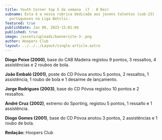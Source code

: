 ```yaml
---
title: Youth Corner top 5 da semana  (7 - 8 Dez)
subname: Esta é a nossa rubrica dedicada aos jovens talentos (sub-23)
  portugueses na Liga Betclic.
featured: true
publishDate: Jan 09, 2023-15:01:04
published: true
image: /assets/uploads/bannersite-3-.png
author: Hoopers Club
layout: ../../../Layout/single-article.astro
---
```





<!--StartFragment-->

**Diogo Peixe (2000)**, base do CAB Madeira registou 9 pontos, 3 ressaltos, 4 assistências e 2 roubos de bola.

**João Embaló (2001)**, poste do CD Póvoa anotou 5 pontos, 2 ressaltos, 1 assistência, 1 roubo de bola e 1 desarme de lançamento.

**Jorge Rodrigues (2003)**, base do CD Póvoa registou 10 pontos e 2 ressaltos. 

**André Cruz (2002)**, extremo do Sporting, registou 5 pontos, 1 ressalto e 1 assistência.

**Diogo Gomes (2001)**, base do CD Póvoa anotou 3 pontos, 2 assistências e 1 roubo de bola.



**R﻿edação:** Hoopers Club

<!--EndFragment-->